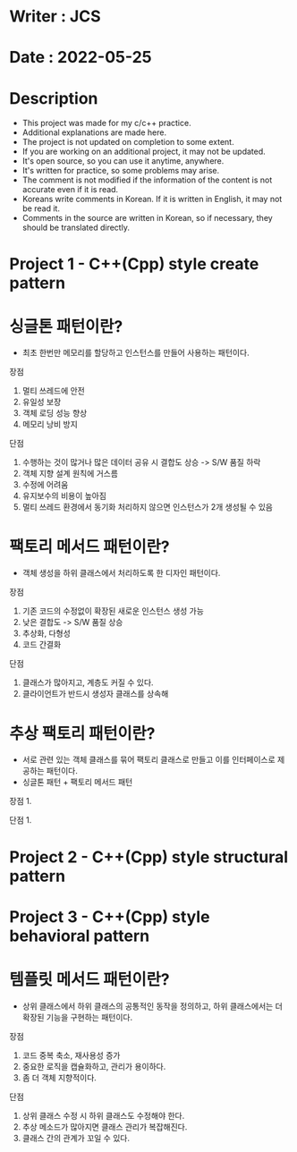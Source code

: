 # Writer : JCS
# Date : 2022-05-25
# Description
  * This project was made for my c/c++ practice.
  * Additional explanations are made here.
  * The project is not updated on completion to some extent.
  * If you are working on an additional project, it may not be updated.
  * It's open source, so you can use it anytime, anywhere.
  * It's written for practice, so some problems may arise.
  * The comment is not modified if the information of the content is not accurate even if it is read.
  * Koreans write comments in Korean. If it is written in English, it may not be read it.
  * Comments in the source are written in Korean, so if necessary, they should be translated directly.


# Project 1 - C++(Cpp) style create pattern
# 싱글톤 패턴이란?
  - 최초 한번만 메모리를 할당하고 인스턴스를 만들어 사용하는 패턴이다.
 
  장점
  1. 멀티 쓰레드에 안전
  2. 유일성 보장
  3. 객체 로딩 성능 향상
  4. 메모리 낭비 방지

  단점
  1. 수행하는 것이 많거나 많은 데이터 공유 시 결합도 상승 -> S/W 품질 하락
  2. 객체 지향 설계 원칙에 거스름
  3. 수정에 어려움
  4. 유지보수의 비용이 높아짐
  5. 멀티 쓰레드 환경에서 동기화 처리하지 않으면 인스턴스가 2개 생성될 수 있음
  
  
# 팩토리 메서드 패턴이란?
  - 객체 생성을 하위 클래스에서 처리하도록 한 디자인 패턴이다.
  
  장점
  1. 기존 코드의 수정없이 확장된 새로운 인스턴스 생성 가능
  2. 낮은 결합도 -> S/W 품질 상승
  3. 추상화, 다형성
  4. 코드 간결화
  
  단점
  1. 클래스가 많아지고, 계층도 커질 수 있다.
  2. 클라이언트가 반드시 생성자 클래스를 상속해 
  
  
# 추상 팩토리 패턴이란?
  - 서로 관련 있는 객체 클래스를 묶어 팩토리 클래스로 만들고 이를 인터페이스로 제공하는 패턴이다.
  - 싱글톤 패턴 + 팩토리 메서드 패턴
  
  장점
  1. 
  
  단점
  1. 
  
  
# Project 2 - C++(Cpp) style structural pattern
  
  
# Project 3 - C++(Cpp) style behavioral pattern
# 템플릿 메서드 패턴이란?
  - 상위 클래스에서 하위 클래스의 공통적인 동작을 정의하고, 하위 클래스에서는 더 확장된 기능을 구현하는 패턴이다.
  
  장점
  1. 코드 중복 축소, 재사용성 증가
  2. 중요한 로직을 캡슐화하고, 관리가 용이하다.
  3. 좀 더 객체 지향적이다.
  
  단점
  1. 상위 클래스 수정 시 하위 클래스도 수정해야 한다.
  2. 추상 메소드가 많아지면 클래스 관리가 복잡해진다.
  3. 클래스 간의 관계가 꼬일 수 있다.
